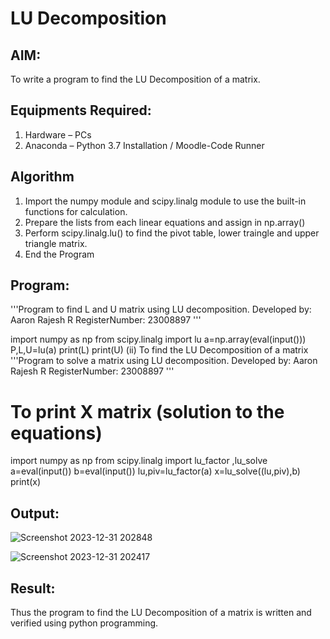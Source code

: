 # LU Decomposition 

## AIM:
To write a program to find the LU Decomposition of a matrix.

## Equipments Required:
1. Hardware – PCs
2. Anaconda – Python 3.7 Installation / Moodle-Code Runner

## Algorithm
1. Import the numpy module and scipy.linalg module to use the built-in functions for calculation.
2. Prepare the lists from each linear equations and assign in np.array()
3. Perform scipy.linalg.lu() to find the pivot table, lower traingle and upper triangle matrix.
4. End the Program

## Program:
'''Program to find L and U matrix using LU decomposition.
Developed by: Aaron Rajesh R
RegisterNumber: 23008897
''' 

import numpy as np 
from scipy.linalg import lu
a=np.array(eval(input()))
P,L,U=lu(a)
print(L)
print(U)
(ii) To find the LU Decomposition of a matrix
'''Program to solve a matrix using LU decomposition.
Developed by: Aaron Rajesh R
RegisterNumber: 23008897
'''

# To print X matrix (solution to the equations)
import numpy as np
from scipy.linalg import lu_factor ,lu_solve
a=eval(input())
b=eval(input())
lu,piv=lu_factor(a)
x=lu_solve((lu,piv),b)
print(x)

## Output:
![Screenshot 2023-12-31 202848](https://github.com/Aaron-0111/LU-Decomposition/assets/149347631/f687117d-774e-4126-a58b-958ddfbd1fa1)

![Screenshot 2023-12-31 202417](https://github.com/Aaron-0111/LU-Decomposition/assets/149347631/2c222939-c65f-4c5f-a78c-e9abfdace356)


## Result:
Thus the program to find the LU Decomposition of a matrix is written and verified using python programming.

